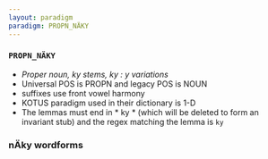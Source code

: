 ```yaml
---
layout: paradigm
paradigm: PROPN_NÄKY
---
```

### ` PROPN_NÄKY `

* _Proper noun, ky stems, ky : y variations_
* Universal POS is PROPN and legacy POS is NOUN
* suffixes use front vowel harmony
* KOTUS paradigm used in their dictionary is 1-D
* The lemmas must end in * ky * (which will be deleted to form an invariant stub) and the regex matching the lemma is ` ky `

### nÄky wordforms


